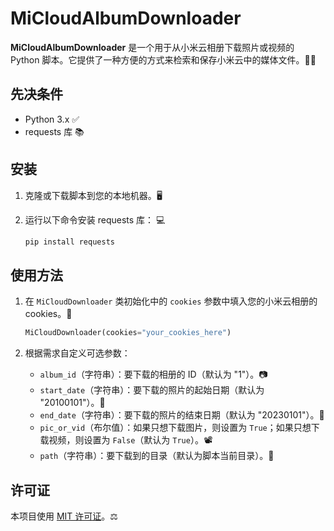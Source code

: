 # MiCloudAlbumDownloader

**MiCloudAlbumDownloader** 是一个用于从小米云相册下载照片或视频的 Python 脚本。它提供了一种方便的方式来检索和保存小米云中的媒体文件。📸🎥

## 先决条件

- Python 3.x ✅
- requests 库 📚

## 安装

1. 克隆或下载脚本到您的本地机器。🖥️
2. 运行以下命令安装 requests 库： 💻

   ```bash
   pip install requests
   ```

## 使用方法

1. 在 `MiCloudDownloader` 类初始化中的 `cookies` 参数中填入您的小米云相册的 cookies。🍪

   ```python
   MiCloudDownloader(cookies="your_cookies_here")
   ```

2. 根据需求自定义可选参数：

   - `album_id`（字符串）：要下载的相册的 ID（默认为 "1"）。📷
   - `start_date`（字符串）：要下载的照片的起始日期（默认为 "20100101"）。📅
   - `end_date`（字符串）：要下载的照片的结束日期（默认为 "20230101"）。📅
   - `pic_or_vid`（布尔值）：如果只想下载图片，则设置为 `True`；如果只想下载视频，则设置为 `False`（默认为 `True`）。📽️
   - `path`（字符串）：要下载到的目录（默认为脚本当前目录）。📁

## 许可证

本项目使用 [MIT 许可证](LICENSE)。⚖️

